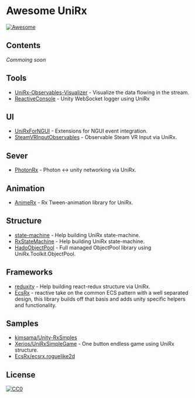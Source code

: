 # Awesome UniRx

[![Awesome](https://cdn.rawgit.com/sindresorhus/awesome/d7305f38d29fed78fa85652e3a63e154dd8e8829/media/badge.svg)](https://github.com/sindresorhus/awesome)

## Contents
*Commoing soon*

## Tools
- [UniRx-Observables-Visualizer](https://github.com/Nobinator/UniRx-Observables-Visualizer) - Visualize the data flowing in the stream.
- [ReactiveConsole](https://github.com/ousttrue/ReactiveConsole) - Unity WebSocket logger using UniRx

## UI
- [UniRxForNGUI](https://github.com/mavriel/UniRxForNGUI) - Extensions for NGUI event integration.
- [SteamVRInputObservables](https://github.com/TORISOUP/SteamVRInputObservables) - Observable Steam VR Input via UniRx.

## Sever
- [PhotonRx](https://github.com/TORISOUP/PhotonRx) - Photon <-> unity networking via UniRx.

## Animation
- [AnimeRx](https://github.com/kyubuns/AnimeRx) - Rx Tween-animation library for UniRx.

## Structure
- [state-machine](https://github.com/tomori-hikage/state-machine) - Help building UniRx state-machine.
- [RxStateMachine](https://github.com/sendtogil/RxStateMachine) - Help building UniRx state-machine.
- [HadoObjectPool](https://github.com/meleap/HadoObjectPool) - Full managed ObjectPool library using UniRx.Toolkit.ObjectPool.

## Frameworks
- [reduxity](https://github.com/austinmao/reduxity) - Help building react-redux structure via UniRx.
- [EcsRx](https://github.com/EcsRx/ecsrx.unity) - reactive take on the common ECS pattern with a well separated design, this library builds off that basis and adds unity specific helpers and functionality.

## Samples
- [kimsama/Unity-RxSmples](https://github.com/kimsama/Unity-RxSamples)
- [Xerios/UniRxSimpleGame](https://github.com/Xerios/UniRxSimpleGame) - One button endless game using UniRx structure.
- [EcsRx/ecsrx.roguelike2d](https://github.com/EcsRx/ecsrx.roguelike2d)

## License

[![CC0](http://mirrors.creativecommons.org/presskit/buttons/88x31/svg/cc-zero.svg)](https://creativecommons.org/publicdomain/zero/1.0/)
